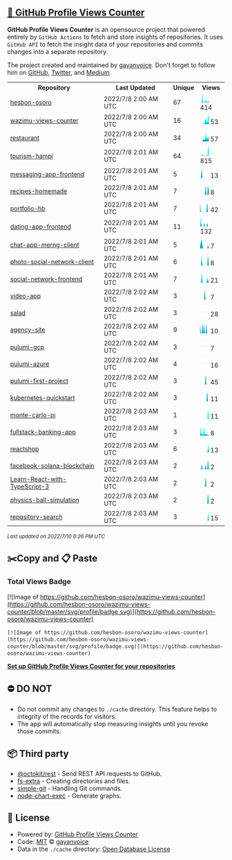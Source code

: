 ## [🚀 GitHub Profile Views Counter](https://github.com/gayanvoice/github-profile-views-counter)
**GitHub Profile Views Counter** is an opensource project that powered entirely by  `GitHub Actions` to fetch and store insights of repositories.
It uses `GitHub API` to fetch the insight data of your repositories and commits changes into a separate repository.

The project created and maintained by [gayanvoice](https://github.com/gayanvoice). Don't forget to follow him on [GitHub](https://github.com/gayanvoice), [Twitter](https://twitter.com/gayanvoice), and [Medium](https://gayanvoice.medium.com/).

<table>
	<tr>
		<th>
			Repository
		</th>
		<th>
			Last Updated
		</th>
		<th>
			Unique
		</th>
		<th>
			Views
		</th>
	</tr>
	<tr>
		<td>
			<a href="https://github.com/hesbon-osoro/wazimu-views-counter/tree/master/readme/416882051/year.md">
				hesbon-osoro
			</a>
		</td>
		<td>
			2022/7/8 2:00 AM UTC
		</td>
		<td>
			67
		</td>
		<td>
			<img alt="Response time graph" src="https://github.com/hesbon-osoro/wazimu-views-counter/raw/master/graph/416882051/small/year.png" height="20"> 414
		</td>
	</tr>
	<tr>
		<td>
			<a href="https://github.com/hesbon-osoro/wazimu-views-counter/tree/master/readme/418403642/year.md">
				wazimu-views-counter
			</a>
		</td>
		<td>
			2022/7/8 2:00 AM UTC
		</td>
		<td>
			16
		</td>
		<td>
			<img alt="Response time graph" src="https://github.com/hesbon-osoro/wazimu-views-counter/raw/master/graph/418403642/small/year.png" height="20"> 53
		</td>
	</tr>
	<tr>
		<td>
			<a href="https://github.com/hesbon-osoro/wazimu-views-counter/tree/master/readme/428065841/year.md">
				restaurant
			</a>
		</td>
		<td>
			2022/7/8 2:00 AM UTC
		</td>
		<td>
			34
		</td>
		<td>
			<img alt="Response time graph" src="https://github.com/hesbon-osoro/wazimu-views-counter/raw/master/graph/428065841/small/year.png" height="20"> 57
		</td>
	</tr>
	<tr>
		<td>
			<a href="https://github.com/hesbon-osoro/wazimu-views-counter/tree/master/readme/409732468/year.md">
				tourism-hampi
			</a>
		</td>
		<td>
			2022/7/8 2:01 AM UTC
		</td>
		<td>
			64
		</td>
		<td>
			<img alt="Response time graph" src="https://github.com/hesbon-osoro/wazimu-views-counter/raw/master/graph/409732468/small/year.png" height="20"> 815
		</td>
	</tr>
	<tr>
		<td>
			<a href="https://github.com/hesbon-osoro/wazimu-views-counter/tree/master/readme/433623541/year.md">
				messaging-app-frontend
			</a>
		</td>
		<td>
			2022/7/8 2:01 AM UTC
		</td>
		<td>
			5
		</td>
		<td>
			<img alt="Response time graph" src="https://github.com/hesbon-osoro/wazimu-views-counter/raw/master/graph/433623541/small/year.png" height="20"> 13
		</td>
	</tr>
	<tr>
		<td>
			<a href="https://github.com/hesbon-osoro/wazimu-views-counter/tree/master/readme/431998759/year.md">
				recipes-homemade
			</a>
		</td>
		<td>
			2022/7/8 2:01 AM UTC
		</td>
		<td>
			7
		</td>
		<td>
			<img alt="Response time graph" src="https://github.com/hesbon-osoro/wazimu-views-counter/raw/master/graph/431998759/small/year.png" height="20"> 8
		</td>
	</tr>
	<tr>
		<td>
			<a href="https://github.com/hesbon-osoro/wazimu-views-counter/tree/master/readme/419475335/year.md">
				portfolio-hb
			</a>
		</td>
		<td>
			2022/7/8 2:01 AM UTC
		</td>
		<td>
			7
		</td>
		<td>
			<img alt="Response time graph" src="https://github.com/hesbon-osoro/wazimu-views-counter/raw/master/graph/419475335/small/year.png" height="20"> 42
		</td>
	</tr>
	<tr>
		<td>
			<a href="https://github.com/hesbon-osoro/wazimu-views-counter/tree/master/readme/419255414/year.md">
				dating-app-frontend
			</a>
		</td>
		<td>
			2022/7/8 2:01 AM UTC
		</td>
		<td>
			11
		</td>
		<td>
			<img alt="Response time graph" src="https://github.com/hesbon-osoro/wazimu-views-counter/raw/master/graph/419255414/small/year.png" height="20"> 132
		</td>
	</tr>
	<tr>
		<td>
			<a href="https://github.com/hesbon-osoro/wazimu-views-counter/tree/master/readme/426724710/year.md">
				chat-app-merng-client
			</a>
		</td>
		<td>
			2022/7/8 2:01 AM UTC
		</td>
		<td>
			5
		</td>
		<td>
			<img alt="Response time graph" src="https://github.com/hesbon-osoro/wazimu-views-counter/raw/master/graph/426724710/small/year.png" height="20"> 7
		</td>
	</tr>
	<tr>
		<td>
			<a href="https://github.com/hesbon-osoro/wazimu-views-counter/tree/master/readme/435985437/year.md">
				photo-social-network-client
			</a>
		</td>
		<td>
			2022/7/8 2:01 AM UTC
		</td>
		<td>
			6
		</td>
		<td>
			<img alt="Response time graph" src="https://github.com/hesbon-osoro/wazimu-views-counter/raw/master/graph/435985437/small/year.png" height="20"> 8
		</td>
	</tr>
	<tr>
		<td>
			<a href="https://github.com/hesbon-osoro/wazimu-views-counter/tree/master/readme/434236710/year.md">
				social-network-frontend
			</a>
		</td>
		<td>
			2022/7/8 2:01 AM UTC
		</td>
		<td>
			7
		</td>
		<td>
			<img alt="Response time graph" src="https://github.com/hesbon-osoro/wazimu-views-counter/raw/master/graph/434236710/small/year.png" height="20"> 21
		</td>
	</tr>
	<tr>
		<td>
			<a href="https://github.com/hesbon-osoro/wazimu-views-counter/tree/master/readme/426129519/year.md">
				video-app
			</a>
		</td>
		<td>
			2022/7/8 2:02 AM UTC
		</td>
		<td>
			3
		</td>
		<td>
			<img alt="Response time graph" src="https://github.com/hesbon-osoro/wazimu-views-counter/raw/master/graph/426129519/small/year.png" height="20"> 7
		</td>
	</tr>
	<tr>
		<td>
			<a href="https://github.com/hesbon-osoro/wazimu-views-counter/tree/master/readme/408246728/year.md">
				salad
			</a>
		</td>
		<td>
			2022/7/8 2:02 AM UTC
		</td>
		<td>
			3
		</td>
		<td>
			<img alt="Response time graph" src="https://github.com/hesbon-osoro/wazimu-views-counter/raw/master/graph/408246728/small/year.png" height="20"> 28
		</td>
	</tr>
	<tr>
		<td>
			<a href="https://github.com/hesbon-osoro/wazimu-views-counter/tree/master/readme/409660068/year.md">
				agency-site
			</a>
		</td>
		<td>
			2022/7/8 2:02 AM UTC
		</td>
		<td>
			9
		</td>
		<td>
			<img alt="Response time graph" src="https://github.com/hesbon-osoro/wazimu-views-counter/raw/master/graph/409660068/small/year.png" height="20"> 10
		</td>
	</tr>
	<tr>
		<td>
			<a href="https://github.com/hesbon-osoro/wazimu-views-counter/tree/master/readme/507430899/year.md">
				pulumi-gcp
			</a>
		</td>
		<td>
			2022/7/8 2:02 AM UTC
		</td>
		<td>
			3
		</td>
		<td>
			<img alt="Response time graph" src="https://github.com/hesbon-osoro/wazimu-views-counter/raw/master/graph/507430899/small/year.png" height="20"> 7
		</td>
	</tr>
	<tr>
		<td>
			<a href="https://github.com/hesbon-osoro/wazimu-views-counter/tree/master/readme/507425490/year.md">
				pulumi-azure
			</a>
		</td>
		<td>
			2022/7/8 2:02 AM UTC
		</td>
		<td>
			4
		</td>
		<td>
			<img alt="Response time graph" src="https://github.com/hesbon-osoro/wazimu-views-counter/raw/master/graph/507425490/small/year.png" height="20"> 16
		</td>
	</tr>
	<tr>
		<td>
			<a href="https://github.com/hesbon-osoro/wazimu-views-counter/tree/master/readme/507414722/year.md">
				pulumi-first-project
			</a>
		</td>
		<td>
			2022/7/8 2:02 AM UTC
		</td>
		<td>
			3
		</td>
		<td>
			<img alt="Response time graph" src="https://github.com/hesbon-osoro/wazimu-views-counter/raw/master/graph/507414722/small/year.png" height="20"> 45
		</td>
	</tr>
	<tr>
		<td>
			<a href="https://github.com/hesbon-osoro/wazimu-views-counter/tree/master/readme/507418604/year.md">
				kubernetes-quickstart
			</a>
		</td>
		<td>
			2022/7/8 2:02 AM UTC
		</td>
		<td>
			3
		</td>
		<td>
			<img alt="Response time graph" src="https://github.com/hesbon-osoro/wazimu-views-counter/raw/master/graph/507418604/small/year.png" height="20"> 11
		</td>
	</tr>
	<tr>
		<td>
			<a href="https://github.com/hesbon-osoro/wazimu-views-counter/tree/master/readme/483998928/year.md">
				monte-carlo-pi
			</a>
		</td>
		<td>
			2022/7/8 2:03 AM UTC
		</td>
		<td>
			1
		</td>
		<td>
			<img alt="Response time graph" src="https://github.com/hesbon-osoro/wazimu-views-counter/raw/master/graph/483998928/small/year.png" height="20"> 11
		</td>
	</tr>
	<tr>
		<td>
			<a href="https://github.com/hesbon-osoro/wazimu-views-counter/tree/master/readme/481094098/year.md">
				fullstack-banking-app
			</a>
		</td>
		<td>
			2022/7/8 2:03 AM UTC
		</td>
		<td>
			3
		</td>
		<td>
			<img alt="Response time graph" src="https://github.com/hesbon-osoro/wazimu-views-counter/raw/master/graph/481094098/small/year.png" height="20"> 8
		</td>
	</tr>
	<tr>
		<td>
			<a href="https://github.com/hesbon-osoro/wazimu-views-counter/tree/master/readme/496116324/year.md">
				reactshop
			</a>
		</td>
		<td>
			2022/7/8 2:03 AM UTC
		</td>
		<td>
			6
		</td>
		<td>
			<img alt="Response time graph" src="https://github.com/hesbon-osoro/wazimu-views-counter/raw/master/graph/496116324/small/year.png" height="20"> 13
		</td>
	</tr>
	<tr>
		<td>
			<a href="https://github.com/hesbon-osoro/wazimu-views-counter/tree/master/readme/484544450/year.md">
				facebook-solana-blockchain
			</a>
		</td>
		<td>
			2022/7/8 2:03 AM UTC
		</td>
		<td>
			2
		</td>
		<td>
			<img alt="Response time graph" src="https://github.com/hesbon-osoro/wazimu-views-counter/raw/master/graph/484544450/small/year.png" height="20"> 2
		</td>
	</tr>
	<tr>
		<td>
			<a href="https://github.com/hesbon-osoro/wazimu-views-counter/tree/master/readme/440464371/year.md">
				Learn-React-with-TypeScript-3
			</a>
		</td>
		<td>
			2022/7/8 2:03 AM UTC
		</td>
		<td>
			2
		</td>
		<td>
			<img alt="Response time graph" src="https://github.com/hesbon-osoro/wazimu-views-counter/raw/master/graph/440464371/small/year.png" height="20"> 2
		</td>
	</tr>
	<tr>
		<td>
			<a href="https://github.com/hesbon-osoro/wazimu-views-counter/tree/master/readme/470697292/year.md">
				physics-ball-simulation
			</a>
		</td>
		<td>
			2022/7/8 2:03 AM UTC
		</td>
		<td>
			2
		</td>
		<td>
			<img alt="Response time graph" src="https://github.com/hesbon-osoro/wazimu-views-counter/raw/master/graph/470697292/small/year.png" height="20"> 2
		</td>
	</tr>
	<tr>
		<td>
			<a href="https://github.com/hesbon-osoro/wazimu-views-counter/tree/master/readme/468985829/year.md">
				repository-search
			</a>
		</td>
		<td>
			2022/7/8 2:03 AM UTC
		</td>
		<td>
			3
		</td>
		<td>
			<img alt="Response time graph" src="https://github.com/hesbon-osoro/wazimu-views-counter/raw/master/graph/468985829/small/year.png" height="20"> 15
		</td>
	</tr>
</table>

<small><i>Last updated on 2022/7/10 6:26 PM UTC</i></small>

## ✂️Copy and 📋 Paste
### Total Views Badge
[![Image of https://github.com/hesbon-osoro/wazimu-views-counter](https://github.com/hesbon-osoro/wazimu-views-counter/blob/master/svg/profile/badge.svg)](https://github.com/hesbon-osoro/wazimu-views-counter)

```readme
[![Image of https://github.com/hesbon-osoro/wazimu-views-counter](https://github.com/hesbon-osoro/wazimu-views-counter/blob/master/svg/profile/badge.svg)](https://github.com/hesbon-osoro/wazimu-views-counter)
```
[**Set up GitHub Profile Views Counter for your repositories**](https://github.com/gayanvoice/github-profile-views-counter)
## ⛔ DO NOT
- Do not commit any changes to `./cache` directory. This feature helps to integrity of the records for visitors.
- The app will automatically stop measuring insights until you revoke those commits.
## 📦 Third party

- [@octokit/rest](https://www.npmjs.com/package/@octokit/rest) - Send REST API requests to GitHub.
- [fs-extra](https://www.npmjs.com/package/fs-extra) - Creating directories and files.
- [simple-git](https://www.npmjs.com/package/simple-git) - Handling Git commands.
- [node-chart-exec](https://www.npmjs.com/package/node-chart-exec) - Generate graphs.
## 📄 License
- Powered by: [GitHub Profile Views Counter](https://github.com/gayanvoice/github-profile-views-counter)
- Code: [MIT](./LICENSE) © [gayanvoice](https://github.com/gayanvoice)
- Data in the `./cache` directory: [Open Database License](https://opendatacommons.org/licenses/odbl/1-0/)
